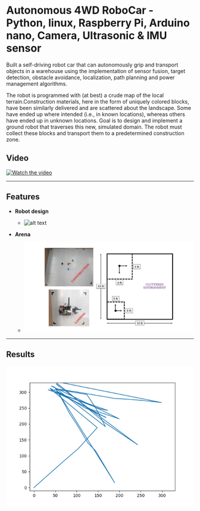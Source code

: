 # Autonomous 4WD RoboCar -  Python, linux, Raspberry Pi, Arduino nano, Camera, Ultrasonic & IMU sensor 
Built a self-driving robot car that can autonomously grip and transport objects in a warehouse using the implementation of sensor fusion, target detection, obstacle avoidance, localization, path planning and power management algorithms.

The robot is programmed with (at best) a crude map of the local terrain.Construction materials, here in the form of uniquely colored blocks, have been similarly delivered and are scattered about the landscape. Some have ended up where intended (i.e., in known locations), whereas others have ended up in unknown locations. Goal is to design and implement a ground robot that traverses this new, simulated domain. The robot must collect these blocks and transport them to a predetermined construction zone.

## Video
[![Watch the video](https://github.com/roniepatil/Autonomous-4WD-RoboCar/blob/main/Images/robot.png)](https://youtu.be/7C_w6XzwCpQ)

---
## Features
* **Robot design**

  -  ![alt text](https://github.com/roniepatil/Autonomous-4WD-RoboCar/blob/main/Images/robot.png)
* **Arena**

  - ![alt text](https://github.com/roniepatil/Autonomous-4WD-RoboCar/blob/main/Images/arena.png)

---
## Results

 ![alt text](https://github.com/roniepatil/Autonomous-4WD-RoboCar/blob/main/Images/traversal.png)

